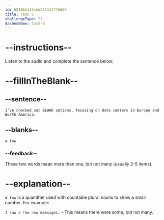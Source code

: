 ```yaml
---
id: 6810b2a19cbd51111477b609
title: Task 6
challengeType: 22
dashedName: task-6
---
```


<!-- (audio) Jake: I've checked out a few options, focusing on data centers in Europe and North America. -->

# --instructions--

Listen to the audio and complete the sentence below.

# --fillInTheBlank--

## --sentence--

`I've checked out BLANK options, focusing on data centers in Europe and North America.`

## --blanks--

`a few`

### --feedback--

These two words mean more than one, but not many (usually 2-5 items).

# --explanation--

`A few` is a quantifier used with countable plural nouns to show a small number. For example:

`I saw a few new messages.` - This means there were some, but not many.

